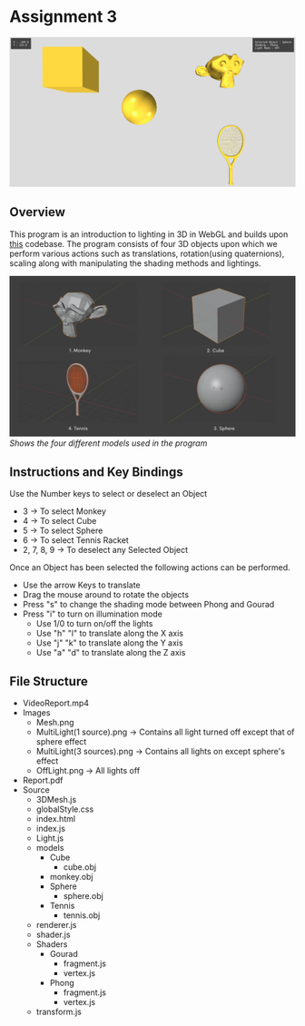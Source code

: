 # Assignment 3

[![name](Images/Display.png)](https://light-3d-scene.netlify.app/)

## Overview
This program is an introduction to lighting in 3D in WebGL and builds upon [this](https://github.com/agam-kashyap/Computer-Graphics-Vanilla3d) codebase. The program consists of four 3D objects upon which we perform various actions such as translations, rotation(using quaternions), scaling along with manipulating the shading methods and lightings. 

!["Models"](Images/Mesh.png)
*Shows the four different models used in the program*

## Instructions and Key Bindings

Use the Number keys to select or deselect an Object
- 3 -> To select Monkey
- 4 -> To select Cube
- 5 -> To select Sphere
- 6 -> To select Tennis Racket
- 2, 7, 8, 9 -> To deselect any Selected Object


Once an Object has been selected the following actions can be performed.
- Use the arrow Keys to translate
- Drag the mouse around to rotate the objects
- Press "s" to change the shading mode between Phong and Gourad
- Press "i" to turn on illumination mode
  - Use 1/0 to turn on/off the lights
  - Use "h" "l" to translate along the X axis
  - Use "j" "k" to translate along the Y axis
  - Use "a" "d" to translate along the Z axis

## File Structure

- VideoReport.mp4
- Images
  - Mesh.png
  - MultiLight(1 source).png -> Contains all light turned off except that of sphere effect
  - MultiLight(3 sources).png -> Contains all lights on except sphere's effect
  - OffLight.png -> All lights off
- Report.pdf
- Source
  - 3DMesh.js
  - globalStyle.css
  - index.html
  - index.js
  - Light.js
  - models
    - Cube
      - cube.obj
    - monkey.obj
    - Sphere
      - sphere.obj
    - Tennis
      - tennis.obj
  - renderer.js
  - shader.js
  - Shaders
    - Gourad
      - fragment.js
      - vertex.js
    - Phong
      - fragment.js
      - vertex.js
  - transform.js
